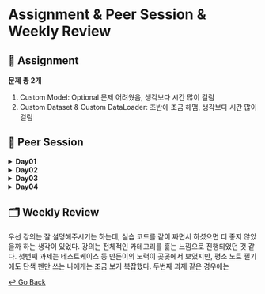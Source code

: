 # Assignment & Peer Session & Weekly Review

## :book: Assignment

 **문제 총 2개**

1. Custom Model: Optional 문제 어려웠음, 생각보다 시간 많이 걸림
2. Custom Dataset & Custom DataLoader: 초반에 조금 헤맴, 생각보다 시간 많이 걸림

## :handshake: ​Peer Session

<details>
  <summary><b> Day01 </b></summary>
  <div markdown="1">

- Pytorch 구현 모델 리뷰

  - Transformer 코드 구현 및 리뷰
  - Transformer 설명 https://wikidocs.net/31379
  - ResNet 사용 고양이 분류기 API 구현 및 코드 리뷰
  - 교재 추천 : https://wikidocs.net/book/2788

- 피어 세션 시간 논의

  - 4시 30분 부터 시작 확정
  - 오늘 나온 과제 내일까지 해오기

  </div>
  </details>

<details>
  <summary><b> Day02 </b></summary>
  <div markdown="1">

- 사이드 프로젝트 코드 리뷰
- 깃헙 새 repository 조인
- 긴장 푸는 팁, 면접 관련 조언
- 기타 참고 프로그램 공유
- 과제 목요일에 리뷰하기

  </div>
  </details>

<details>
  <summary><b> Day03 </b></summary>
  <div markdown="1">

- 코드 리뷰

  - 커스텀 모델, 커스텀 데이터셋 관련

  - GAN 모델 구현
  - ViT모델 구현

- 논문, 서적 및 세미나 정보 공유

</div>
  </details>

<details>
  <summary><b> Day04 </b></summary>
  <div markdown="1">

- 스페셜 피어세션 후기
- 팀 3주차 회고록 작성

  </div>
  </details>


## :card_index_dividers: Weekly Review

우선 강의는 잘 설명해주시기는 하는데, 실습 코드를 같이 짜면서 하셨으면 더 좋지 않았을까 하는 생각이 있었다. 강의는 전체적인 카테고리를 흝는 느낌으로 진행되었던 것 같다. 첫번째 과제는 테스트케이스 등 만든이의 노력이 곳곳에서 보였지만, 평소 노트 필기에도 단색 펜만 쓰는 나에게는 조금 보기 복잡했다. 두번째 과제 같은 경우에는 



[↩️ Go Back](https://github.com/lisy0123/Boostcamp_AI_Tech)